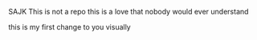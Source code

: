  SAJK
 This is not a repo this is a love that nobody would ever understand

 this is my first change to you visually
